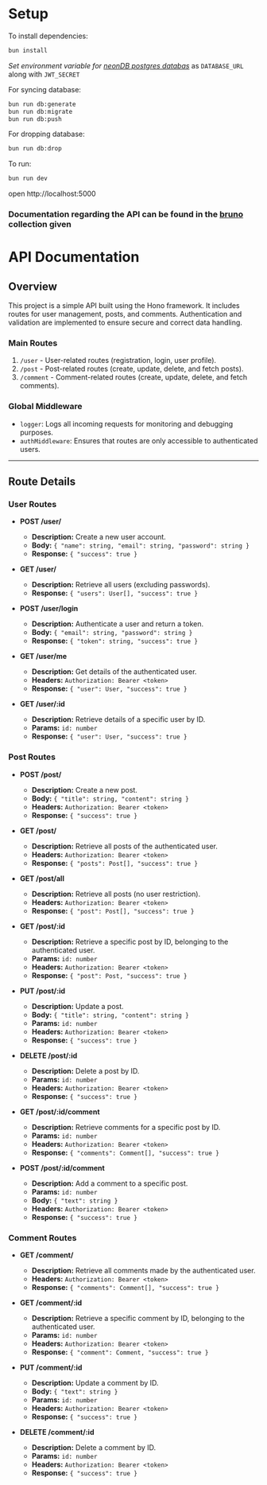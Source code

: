 # Setup

To install dependencies:
```sh
bun install
```
_Set environment variable for [neonDB postgres databas](https://neon.tech/)_ as `DATABASE_URL` along with `JWT_SECRET`

For syncing database:
```sh
bun run db:generate
bun run db:migrate
bun run db:push
```

For dropping database:
```sh
bun run db:drop
```

To run:
```sh
bun run dev
```

open http://localhost:5000

### Documentation regarding the API can be found in the [bruno](https://www.usebruno.com/) collection given

# API Documentation

## Overview
This project is a simple API built using the Hono framework. It includes routes for user management, posts, and comments. Authentication and validation are implemented to ensure secure and correct data handling.

### Main Routes
1. `/user` - User-related routes (registration, login, user profile).
2. `/post` - Post-related routes (create, update, delete, and fetch posts).
3. `/comment` - Comment-related routes (create, update, delete, and fetch comments).

### Global Middleware
- `logger`: Logs all incoming requests for monitoring and debugging purposes.
- `authMiddleware`: Ensures that routes are only accessible to authenticated users.

---

## Route Details

### **User Routes**
- **POST /user/**  
  - **Description:** Create a new user account.  
  - **Body:** `{ "name": string, "email": string, "password": string }`  
  - **Response:** `{ "success": true }`

- **GET /user/**  
  - **Description:** Retrieve all users (excluding passwords).  
  - **Response:** `{ "users": User[], "success": true }`

- **POST /user/login**  
  - **Description:** Authenticate a user and return a token.  
  - **Body:** `{ "email": string, "password": string }`  
  - **Response:** `{ "token": string, "success": true }`

- **GET /user/me**  
  - **Description:** Get details of the authenticated user.  
  - **Headers:** `Authorization: Bearer <token>`  
  - **Response:** `{ "user": User, "success": true }`

- **GET /user/:id**  
  - **Description:** Retrieve details of a specific user by ID.  
  - **Params:** `id: number`  
  - **Response:** `{ "user": User, "success": true }`

### **Post Routes**
- **POST /post/**  
  - **Description:** Create a new post.  
  - **Body:** `{ "title": string, "content": string }`  
  - **Headers:** `Authorization: Bearer <token>`  
  - **Response:** `{ "success": true }`

- **GET /post/**  
  - **Description:** Retrieve all posts of the authenticated user.  
  - **Headers:** `Authorization: Bearer <token>`  
  - **Response:** `{ "posts": Post[], "success": true }`

- **GET /post/all**  
  - **Description:** Retrieve all posts (no user restriction).  
  - **Headers:** `Authorization: Bearer <token>`  
  - **Response:** `{ "post": Post[], "success": true }`

- **GET /post/:id**  
  - **Description:** Retrieve a specific post by ID, belonging to the authenticated user.  
  - **Params:** `id: number`  
  - **Headers:** `Authorization: Bearer <token>`  
  - **Response:** `{ "post": Post, "success": true }`

- **PUT /post/:id**  
  - **Description:** Update a post.  
  - **Body:** `{ "title": string, "content": string }`  
  - **Params:** `id: number`  
  - **Headers:** `Authorization: Bearer <token>`  
  - **Response:** `{ "success": true }`

- **DELETE /post/:id**  
  - **Description:** Delete a post by ID.  
  - **Params:** `id: number`  
  - **Headers:** `Authorization: Bearer <token>`  
  - **Response:** `{ "success": true }`

- **GET /post/:id/comment**  
  - **Description:** Retrieve comments for a specific post by ID.  
  - **Params:** `id: number`  
  - **Headers:** `Authorization: Bearer <token>`  
  - **Response:** `{ "comments": Comment[], "success": true }`

- **POST /post/:id/comment**  
  - **Description:** Add a comment to a specific post.  
  - **Params:** `id: number`  
  - **Body:** `{ "text": string }`  
  - **Headers:** `Authorization: Bearer <token>`  
  - **Response:** `{ "success": true }`

### **Comment Routes**
- **GET /comment/**  
  - **Description:** Retrieve all comments made by the authenticated user.  
  - **Headers:** `Authorization: Bearer <token>`  
  - **Response:** `{ "comments": Comment[], "success": true }`

- **GET /comment/:id**  
  - **Description:** Retrieve a specific comment by ID, belonging to the authenticated user.  
  - **Params:** `id: number`  
  - **Headers:** `Authorization: Bearer <token>`  
  - **Response:** `{ "comment": Comment, "success": true }`

- **PUT /comment/:id**  
  - **Description:** Update a comment by ID.  
  - **Body:** `{ "text": string }`  
  - **Params:** `id: number`  
  - **Headers:** `Authorization: Bearer <token>`  
  - **Response:** `{ "success": true }`

- **DELETE /comment/:id**  
  - **Description:** Delete a comment by ID.  
  - **Params:** `id: number`  
  - **Headers:** `Authorization: Bearer <token>`  
  - **Response:** `{ "success": true }`

